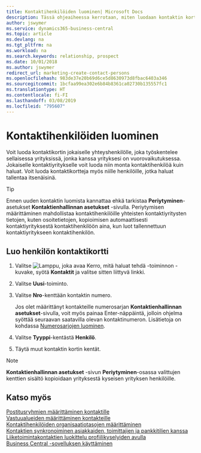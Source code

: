 ```yaml
---
title: Kontaktihenkilöiden luominen| Microsoft Docs
description: Tässä ohjeaiheessa kerrotaan, miten luodaan kontaktin kortti kullekin sellaiselle uudelle henkilölle tai prospektille, joiden kanssa sinulla on liikesuhde.
author: jswymer
ms.service: dynamics365-business-central
ms.topic: article
ms.devlang: na
ms.tgt_pltfrm: na
ms.workload: na
ms.search.keywords: relationship, prospect
ms.date: 10/01/2018
ms.author: jswymer
redirect_url: marketing-create-contact-persons
ms.openlocfilehash: 983de37e20b69d6ce5d8630973d8fbac6403a346
ms.sourcegitcommit: 1bcfaa99ea302e6b84b8361ca02730b135557fc1
ms.translationtype: HT
ms.contentlocale: fi-FI
ms.lasthandoff: 03/08/2019
ms.locfileid: "795607"
---
```

# <a name="create-contact-persons"></a>Kontaktihenkilöiden luominen
Voit luoda kontaktikortin jokaiselle yhteyshenkilölle, joka työskentelee sellaisessa yrityksissä, jonka kanssa yrityksesi on vuorovaikutuksessa. Jokaiselle kontaktiyritykselle voit luoda niin monta kontaktihenkilöä kuin haluat. Voit luoda kontaktikortteja myös niille henkilöille, jotka haluat tallentaa itsenäisinä.

> [!TIP]  
>   Ennen uuden kontaktin luomista kannattaa ehkä tarkistaa **Periytyminen**-asetukset **Kontaktienhallinnan asetukset** -sivulla. Periytymisen määrittäminen mahdollistaa kontaktihenkilöille yhteisten kontaktiyritysten tietojen, kuten osoitetietojen, kopioimisen automaattisesti kontaktiyrityksestä kontaktihenkilöön aina, kun luot tallennettuun kontaktiyritykseen kontaktihenkilön.

## <a name="to-create-a-contact-card-for-a-person"></a>Luo henkilön kontaktikortti
1. Valitse ![Lamppu, joka avaa Kerro, mitä haluat tehdä -toiminnon](media/ui-search/search_small.png "Kerro, mitä haluat tehdä") -kuvake, syötä **Kontaktit** ja valitse sitten liittyvä linkki.
2. Valitse **Uusi**-toiminto.
3. Valitse **Nro**-kenttään kontaktin numero.

    Jos olet määrittänyt kontakteille numerosarjan **Kontaktienhallinnan asetukset**-sivulla, voit myös painaa Enter-näppäintä, jolloin ohjelma syöttää seuraavan saatavilla olevan kontaktinumeron. Lisätietoja on kohdassa [Numerosarjojen luominen](ui-create-number-series.md).
4. Valitse **Tyyppi**-kentästä **Henkilö**.
5. Täytä muut kontaktin kortin kentät.

> [!NOTE]  
>   **Kontaktienhallinnan asetukset** -sivun **Periytyminen**-osassa valittujen kenttien sisältö kopioidaan yrityksestä kyseisen yrityksen henkilöille.

## <a name="see-also"></a>Katso myös
[Postitusryhmien määrittäminen kontaktille](marketing-mailing-groups.md#AssignMailGroupContact)  
[Vastuualueiden määrittäminen kontakteille](marketing-job-responsibilities.md)  
[Kontaktihenkilöiden organisaatiotasojen määrittäminen](marketing-organizational-levels.md)  
[Kontaktien synkronoiminen asiakkaiden, toimittajien ja pankkitilien kanssa](marketing-synchronize-contacts-customers-vendors-bank-accounts.md)  
[Liiketoimintakontaktien luokittelu profiilikyselyiden avulla](marketing-create-contact-profile-questionnaire.md)  
[Business Central -sovelluksen käyttäminen](ui-work-product.md)  
